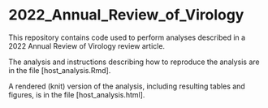 # 2022_Annual_Review_of_Virology
This repository contains code used to perform analyses described in a 2022 Annual Review of Virology review article.

The analysis and instructions describing how to reproduce the analysis are in the file [host_analysis.Rmd]. 

A rendered (knit) version of the analysis, including resulting tables and figures, is in the file [host_analysis.html].
